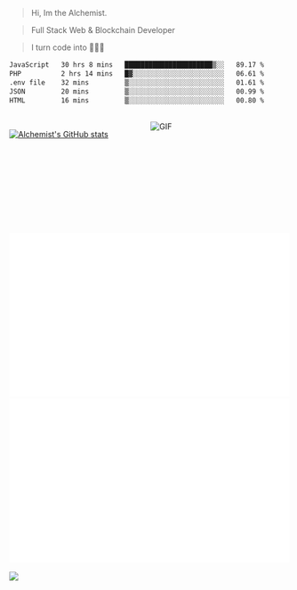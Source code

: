 > Hi, Im the Alchemist.

> Full Stack Web & Blockchain Developer

> I turn code into 💎💎💎

<!--START_SECTION:waka-->
```text
JavaScript   30 hrs 8 mins   ██████████████████████▒░░   89.17 % 
PHP          2 hrs 14 mins   █▓░░░░░░░░░░░░░░░░░░░░░░░   06.61 % 
.env file    32 mins         ▒░░░░░░░░░░░░░░░░░░░░░░░░   01.61 % 
JSON         20 mins         ▒░░░░░░░░░░░░░░░░░░░░░░░░   00.99 % 
HTML         16 mins         ▒░░░░░░░░░░░░░░░░░░░░░░░░   00.80 % 
```
<!--END_SECTION:waka-->


<br />

<img align="right" alt="GIF" src="https://user-images.githubusercontent.com/5355808/139111924-210cc6fa-9fb1-4dac-929d-6324a5836a92.gif" width="250" height="200" />

[![Alchemist's GitHub stats](https://github-readme-stats.vercel.app/api?username=DrMaxis&show_icons=true&theme=outrun&count_private=true)](#)

![](https://raw.githubusercontent.com/DrMaxis/github-stats-transparent/output/generated/overview.svg)
![](https://raw.githubusercontent.com/DrMaxis/github-stats-transparent/output/generated/languages.svg)

 
<a href="https://count.getloli.com/"><img src="https://count.getloli.com/get/@:maxis-the-alchemist?theme=rule34"></a>
<!-- https://count.getloli.com/get/@alchemist?theme=rule34 -->
<br>


